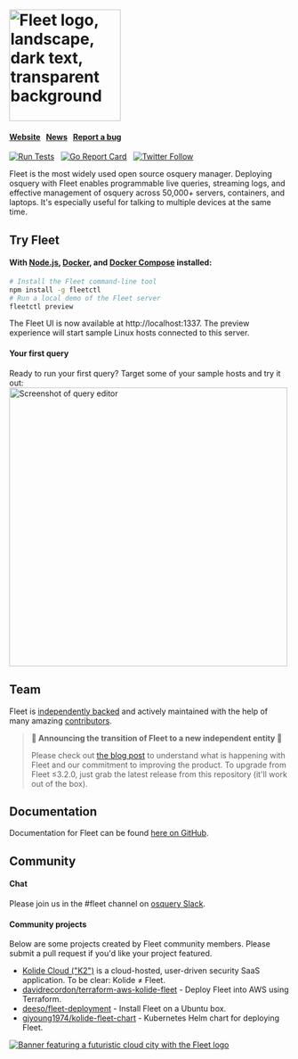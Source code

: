 <h1><img width="200" alt="Fleet logo, landscape, dark text, transparent background" src="https://user-images.githubusercontent.com/618009/103300491-9197e280-49c4-11eb-8677-6b41027be800.png"></h1>

#### [Website](https://fleetdm.com/)  &nbsp;  [News](http://twitter.com/fleetctl) &nbsp; [Report a bug](https://github.com/fleetdm/fleet/issues/new)

[![Run Tests](https://github.com/fleetdm/fleet/actions/workflows/test.yml/badge.svg)](https://github.com/fleetdm/fleet/actions/workflows/test.yml) &nbsp; [![Go Report Card](https://goreportcard.com/badge/github.com/fleetdm/fleet)](https://goreportcard.com/report/github.com/fleetdm/fleet) &nbsp; [![Twitter Follow](https://img.shields.io/twitter/follow/fleetctl.svg?style=social&maxAge=3600)](https://twitter.com/fleetctl)

Fleet is the most widely used open source osquery manager.  Deploying osquery with Fleet enables programmable live queries, streaming logs, and effective management of osquery across 50,000+ servers, containers, and laptops.  It's especially useful for talking to multiple devices at the same time.


## Try Fleet

#### With [Node.js](https://nodejs.org/en/download/), [Docker](https://docs.docker.com/get-docker/), and [Docker Compose](https://docs.docker.com/compose/install/) installed:

```bash
# Install the Fleet command-line tool
npm install -g fleetctl
# Run a local demo of the Fleet server
fleetctl preview
```

The Fleet UI is now available at http://localhost:1337. The preview experience will start sample Linux hosts connected to this server.

#### Your first query

Ready to run your first query?  Target some of your sample hosts and try it out:
<img width="500" alt="Screenshot of query editor" src="https://user-images.githubusercontent.com/618009/101847266-769a2700-3b18-11eb-9109-7f1320ed5c45.png"/>

## Team

Fleet is [independently backed](https://linkedin.com/company/fleetdm) and actively maintained with the help of many amazing [contributors](https://github.com/fleetdm/fleet/graphs/contributors).

> **:tada: Announcing the transition of Fleet to a new independent entity :tada:**
> 
> Please check out [the blog post](https://medium.com/fleetdm/a-new-fleet-d4096c7de978) to understand what is happening with Fleet and our commitment to improving the product.  To upgrade from Fleet ≤3.2.0, just grab the latest release from this repository (it'll work out of the box).

## Documentation

Documentation for Fleet can be found [here on GitHub](./docs/README.md).

<!-- TODO: "#### Contributing" as one-liner with link to best jumping off point in docs -->
<!-- TODO: "#### Production deployment" as one-liner with link to best jumping off point in docs -->

## Community

#### Chat

Please join us in the #fleet channel on [osquery Slack](https://osquery.slack.com/join/shared_invite/zt-h29zm0gk-s2DBtGUTW4CFel0f0IjTEw#/).

#### Community projects

Below are some projects created by Fleet community members. Please submit a pull request if you'd like your project featured.

- [Kolide Cloud ("K2")](https://kolide.com) is a cloud-hosted, user-driven security SaaS application.  To be clear: Kolide ≠ Fleet.
- [davidrecordon/terraform-aws-kolide-fleet](https://github.com/davidrecordon/terraform-aws-kolide-fleet) - Deploy Fleet into AWS using Terraform.
- [deeso/fleet-deployment](https://github.com/deeso/fleet-deployment) - Install Fleet on a Ubuntu box.
- [gjyoung1974/kolide-fleet-chart](https://github.com/gjyoung1974/kolide-fleet-chart) - Kubernetes Helm chart for deploying Fleet.

<a href="https://fleetdm.com"><img alt="Banner featuring a futuristic cloud city with the Fleet logo" src="https://user-images.githubusercontent.com/618009/98254443-eaf21100-1f41-11eb-9e2c-63a0545601f3.jpg"/></a>
